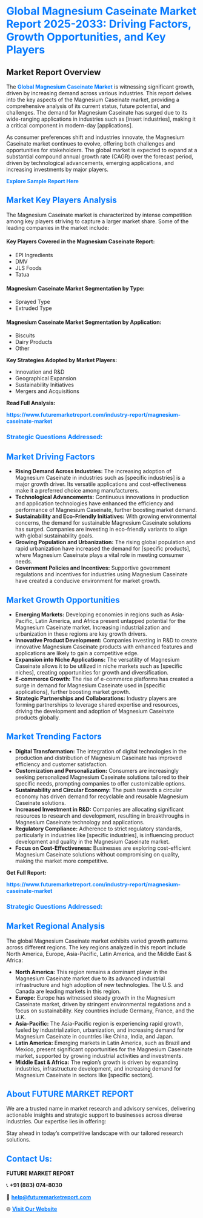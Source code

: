 <h1 style="color: #007BFF;">Global Magnesium Caseinate Market Report 2025-2033: Driving Factors, Growth Opportunities, and Key Players</h1>

<section id="overview">
<h2>Market Report Overview</h2>
<p>The <a href="https://www.futuremarketreport.com/industry-report/magnesium-caseinate-market" style="color: #007BFF; text-decoration: none;"><strong>Global Magnesium Caseinate Market</strong></a> is witnessing significant growth, driven by increasing demand across various industries. This report delves into the key aspects of the Magnesium Caseinate market, providing a comprehensive analysis of its current status, future potential, and challenges. The demand for Magnesium Caseinate has surged due to its wide-ranging applications in industries such as [insert industries], making it a critical component in modern-day [applications].</p>
<p>As consumer preferences shift and industries innovate, the Magnesium Caseinate market continues to evolve, offering both challenges and opportunities for stakeholders. The global market is expected to expand at a substantial compound annual growth rate (CAGR) over the forecast period, driven by technological advancements, emerging applications, and increasing investments by major players.</p>
</section>

<section id="overview">
<p><a href="https://www.futuremarketreport.com/request-sample/reportId=46928" style="color: #007BFF; text-decoration: none;"><strong>Explore Sample Report Here</strong></a></p>
</section>

<section id="key-players">
<h2 style="color: #007BFF;">Market Key Players Analysis</h2>
<p>The Magnesium Caseinate market is characterized by intense competition among key players striving to capture a larger market share. Some of the leading companies in the market include:</p>
<h4>Key Players Covered in the Magnesium Caseinate Report:</h4>
<ul><li>EPI Ingredients</li><li>DMV</li><li>JLS Foods</li><li>Tatua</li></ul>
<h4>Magnesium Caseinate Market Segmentation by Type:</h4>
<ul><li>Sprayed Type</li><li>Extruded Type</li></ul>

<h4>Magnesium Caseinate Market Segmentation by Application:</h4>
<ul><li>Biscuits</li><li>Dairy Products</li><li>Other</li></ul>
<p><strong>Key Strategies Adopted by Market Players:</strong></p>
<ul>
<li>Innovation and R&D</li>
<li>Geographical Expansion</li>
<li>Sustainability Initiatives</li>
<li>Mergers and Acquisitions</li>
</ul>
</section>

<section>
<p><strong>Read Full Analysis: </strong></p><a href="https://www.futuremarketreport.com/industry-report/magnesium-caseinate-market" style="color: #007BFF; text-decoration: none;"><strong>https://www.futuremarketreport.com/industry-report/magnesium-caseinate-market</strong></a>
<h3 style="color: #007BFF;">Strategic Questions Addressed:</h3>
</section>

<section id="driving-factors">
<h2 style="color: #007BFF;">Market Driving Factors</h2>
<ul>
<li><strong>Rising Demand Across Industries:</strong> The increasing adoption of Magnesium Caseinate in industries such as [specific industries] is a major growth driver. Its versatile applications and cost-effectiveness make it a preferred choice among manufacturers.</li>
<li><strong>Technological Advancements:</strong> Continuous innovations in production and application technologies have enhanced the efficiency and performance of Magnesium Caseinate, further boosting market demand.</li>
<li><strong>Sustainability and Eco-Friendly Initiatives:</strong> With growing environmental concerns, the demand for sustainable Magnesium Caseinate solutions has surged. Companies are investing in eco-friendly variants to align with global sustainability goals.</li>
<li><strong>Growing Population and Urbanization:</strong> The rising global population and rapid urbanization have increased the demand for [specific products], where Magnesium Caseinate plays a vital role in meeting consumer needs.</li>
<li><strong>Government Policies and Incentives:</strong> Supportive government regulations and incentives for industries using Magnesium Caseinate have created a conducive environment for market growth.</li>
</ul>
</section>

<section id="growth-opportunities">
<h2 style="color: #007BFF;">Market Growth Opportunities</h2>
<ul>
<li><strong>Emerging Markets:</strong> Developing economies in regions such as Asia-Pacific, Latin America, and Africa present untapped potential for the Magnesium Caseinate market. Increasing industrialization and urbanization in these regions are key growth drivers.</li>
<li><strong>Innovative Product Development:</strong> Companies investing in R&D to create innovative Magnesium Caseinate products with enhanced features and applications are likely to gain a competitive edge.</li>
<li><strong>Expansion into Niche Applications:</strong> The versatility of Magnesium Caseinate allows it to be utilized in niche markets such as [specific niches], creating opportunities for growth and diversification.</li>
<li><strong>E-commerce Growth:</strong> The rise of e-commerce platforms has created a surge in demand for Magnesium Caseinate used in [specific applications], further boosting market growth.</li>
<li><strong>Strategic Partnerships and Collaborations:</strong> Industry players are forming partnerships to leverage shared expertise and resources, driving the development and adoption of Magnesium Caseinate products globally.</li>
</ul>
</section>

<section id="trending-factors">
<h2 style="color: #007BFF;">Market Trending Factors</h2>
<ul>
<li><strong>Digital Transformation:</strong> The integration of digital technologies in the production and distribution of Magnesium Caseinate has improved efficiency and customer satisfaction.</li>
<li><strong>Customization and Personalization:</strong> Consumers are increasingly seeking personalized Magnesium Caseinate solutions tailored to their specific needs, prompting companies to offer customizable options.</li>
<li><strong>Sustainability and Circular Economy:</strong> The push towards a circular economy has driven demand for recyclable and reusable Magnesium Caseinate solutions.</li>
<li><strong>Increased Investment in R&D:</strong> Companies are allocating significant resources to research and development, resulting in breakthroughs in Magnesium Caseinate technology and applications.</li>
<li><strong>Regulatory Compliance:</strong> Adherence to strict regulatory standards, particularly in industries like [specific industries], is influencing product development and quality in the Magnesium Caseinate market.</li>
<li><strong>Focus on Cost-Effectiveness:</strong> Businesses are exploring cost-efficient Magnesium Caseinate solutions without compromising on quality, making the market more competitive.</li>
</ul>
</section>

<section>
<p><strong>Get Full Report: </strong></p><a href="https://www.futuremarketreport.com/industry-report/magnesium-caseinate-market" style="color: #007BFF; text-decoration: none;"><strong>https://www.futuremarketreport.com/industry-report/magnesium-caseinate-market</strong></a>
<h3 style="color: #007BFF;">Strategic Questions Addressed:</h3>
</section>


<section id="regional-analysis">
<h2 style="color: #007BFF;">Market Regional Analysis</h2>
<p>The global Magnesium Caseinate market exhibits varied growth patterns across different regions. The key regions analyzed in this report include North America, Europe, Asia-Pacific, Latin America, and the Middle East & Africa:</p>
<ul>
<li><strong>North America:</strong> This region remains a dominant player in the Magnesium Caseinate market due to its advanced industrial infrastructure and high adoption of new technologies. The U.S. and Canada are leading markets in this region.</li>
<li><strong>Europe:</strong> Europe has witnessed steady growth in the Magnesium Caseinate market, driven by stringent environmental regulations and a focus on sustainability. Key countries include Germany, France, and the U.K.</li>
<li><strong>Asia-Pacific:</strong> The Asia-Pacific region is experiencing rapid growth, fueled by industrialization, urbanization, and increasing demand for Magnesium Caseinate in countries like China, India, and Japan.</li>
<li><strong>Latin America:</strong> Emerging markets in Latin America, such as Brazil and Mexico, present significant opportunities for the Magnesium Caseinate market, supported by growing industrial activities and investments.</li>
<li><strong>Middle East & Africa:</strong> The region’s growth is driven by expanding industries, infrastructure development, and increasing demand for Magnesium Caseinate in sectors like [specific sectors].</li>
</ul>
</section>

<footer>
<h2 style="color: #007BFF;">About FUTURE MARKET REPORT</h2>
<p>We are a trusted name in market research and advisory services, delivering actionable insights and strategic support to businesses across diverse industries. Our expertise lies in offering:</p>

<p>Stay ahead in today’s competitive landscape with our tailored research solutions.</p>

<h2 style="color: #007BFF;">Contact Us:</h2>
<p><strong>FUTURE MARKET REPORT</strong></p>
<p>📞 <strong>+91 (883) 074-8030</strong></p>
<p>📧 <strong><a href="mailto:help@futuremarketreport.com" style="color: #007BFF;">help@futuremarketreport.com</a></strong></p>
<p>🌐 <strong><a href="https://www.futuremarketreport.com/" style="color: #007BFF;">Visit Our Website</a></strong></p>
</footer>